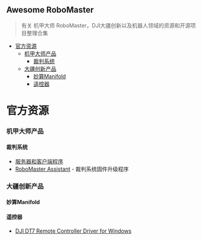 ## Awesome RoboMaster

> 有关 机甲大师 RoboMaster，DJI大疆创新以及机器人领域的资源和开源项目整理合集

- [官方资源](#官方资源)
  - [机甲大师产品](#机甲大师产品)
    - [裁判系统](#裁判系统)
  - [大疆创新产品](#大疆创新产品)
    - [妙算Manifold](#妙算Manifold)
    - [遥控器](#遥控器)

# 官方资源

### 机甲大师产品

#### 裁判系统
- [服务器和客户端程序](https://www.robomaster.com/zh-CN/products/components/referee)
- [RoboMaster Assistant](https://www.robomaster.com/zh-CN/products/components/assistant) - 裁判系统固件升级程序

### 大疆创新产品

#### 妙算Manifold

#### 遥控器
- [DJI DT7 Remote Controller Driver for Windows](https://cdn-hz.robomaster.com/tem/3e8726fd06d4a1517404291621742928.7z)